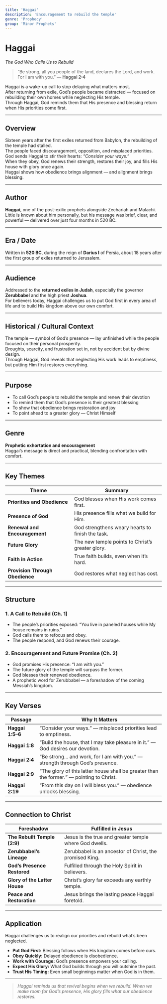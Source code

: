 ```yaml
---
title: 'Haggai'
description: 'Encouragement to rebuild the temple'
genre: 'Prophecy'
group: 'Minor Prophets'
---
```


# Haggai  
*The God Who Calls Us to Rebuild*

> “Be strong, all you people of the land, declares the Lord, and work. For I am with you.” — **Haggai 2:4**

Haggai is a wake-up call to stop delaying what matters most.  
After returning from exile, God’s people became distracted — focused on rebuilding their own homes while neglecting His temple.  
Through Haggai, God reminds them that His presence and blessing return when His priorities come first.

---

## Overview  
Sixteen years after the first exiles returned from Babylon, the rebuilding of the temple had stalled.  
The people faced discouragement, opposition, and misplaced priorities.  
God sends Haggai to stir their hearts: *“Consider your ways.”*  
When they obey, God renews their strength, restores their joy, and fills His house with glory once again.  
Haggai shows how obedience brings alignment — and alignment brings blessing.

---

## Author  
**Haggai**, one of the post-exilic prophets alongside Zechariah and Malachi.  
Little is known about him personally, but his message was brief, clear, and powerful — delivered over just four months in 520 BC.

---

## Era / Date  
Written in **520 BC**, during the reign of **Darius I** of Persia, about 18 years after the first group of exiles returned to Jerusalem.

---

## Audience  
Addressed to the **returned exiles in Judah**, especially the governor **Zerubbabel** and the high priest **Joshua**.  
For believers today, Haggai challenges us to put God first in every area of life and to build His kingdom above our own comfort.

---

## Historical / Cultural Context  
The temple — symbol of God’s presence — lay unfinished while the people focused on their personal prosperity.  
Droughts, scarcity, and frustration set in, not by accident but by divine design.  
Through Haggai, God reveals that neglecting His work leads to emptiness, but putting Him first restores everything.

---

## Purpose  
- To call God’s people to rebuild the temple and renew their devotion  
- To remind them that God’s presence is their greatest blessing  
- To show that obedience brings restoration and joy  
- To point ahead to a greater glory — Christ Himself  

---

## Genre  
**Prophetic exhortation and encouragement**  
Haggai’s message is direct and practical, blending confrontation with comfort.

---

## Key Themes  

| Theme | Summary |
|-------|----------|
| **Priorities and Obedience** | God blesses when His work comes first. |
| **Presence of God** | His presence fills what we build for Him. |
| **Renewal and Encouragement** | God strengthens weary hearts to finish the task. |
| **Future Glory** | The new temple points to Christ’s greater glory. |
| **Faith in Action** | True faith builds, even when it’s hard. |
| **Provision Through Obedience** | God restores what neglect has cost. |

---

## Structure  

### 1. A Call to Rebuild (Ch. 1)
- The people’s priorities exposed: “You live in paneled houses while My house remains in ruins.”  
- God calls them to refocus and obey.  
- The people respond, and God renews their courage.  

### 2. Encouragement and Future Promise (Ch. 2)
- God promises His presence: “I am with you.”  
- The future glory of the temple will surpass the former.  
- God blesses their renewed obedience.  
- A prophetic word for Zerubbabel — a foreshadow of the coming Messiah’s kingdom.  

---

## Key Verses  

| Passage | Why It Matters |
|----------|----------------|
| **Haggai 1:5–6** | “Consider your ways.” — misplaced priorities lead to emptiness. |
| **Haggai 1:8** | “Build the house, that I may take pleasure in it.” — God desires our devotion. |
| **Haggai 2:4** | “Be strong... and work, for I am with you.” — strength through God’s presence. |
| **Haggai 2:9** | “The glory of this latter house shall be greater than the former.” — pointing to Christ. |
| **Haggai 2:19** | “From this day on I will bless you.” — obedience unlocks blessing. |

---

## Connection to Christ  

| Foreshadow | Fulfilled in Jesus |
|-------------|-------------------|
| **The Rebuilt Temple (2:9)** | Jesus is the true and greater temple where God dwells. |
| **Zerubbabel’s Lineage** | Zerubbabel is an ancestor of Christ, the promised King. |
| **God’s Presence Restored** | Fulfilled through the Holy Spirit in believers. |
| **Glory of the Latter House** | Christ’s glory far exceeds any earthly temple. |
| **Peace and Restoration** | Jesus brings the lasting peace Haggai foretold. |

---

## Application  
Haggai challenges us to realign our priorities and rebuild what’s been neglected.  
- **Put God First:** Blessing follows when His kingdom comes before ours.  
- **Obey Quickly:** Delayed obedience is disobedience.  
- **Work with Courage:** God’s presence empowers your calling.  
- **Expect His Glory:** What God builds through you will outshine the past.  
- **Trust His Timing:** Even small beginnings matter when God is in them.  

---

> *Haggai reminds us that revival begins when we rebuild. When we make room for God’s presence, His glory fills what our obedience restores.*
